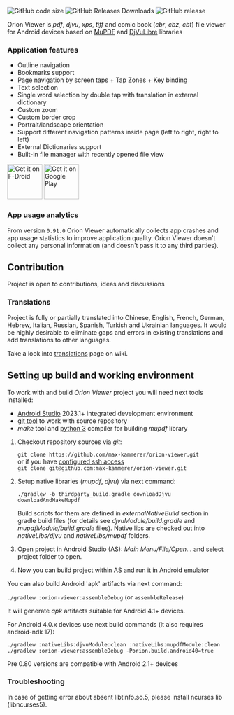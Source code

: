 ![GitHub code size](https://img.shields.io/github/languages/code-size/max-kammerer/orion-viewer.svg)
![GitHub Releases Downloads](https://img.shields.io/github/downloads/max-kammerer/orion-viewer/total.svg?label=GitHub%20Releases%20Downloads)
![GitHub release](https://img.shields.io/github/release/max-kammerer/orion-viewer.svg)

Orion Viewer is *pdf*, *djvu*, *xps*, *tiff* and comic book (*cbr*, *cbz*, *cbt*) file viewer for Android
devices based on
[MuPDF](https://mupdf.com) and
[DjVuLibre](https://sourceforge.net/p/djvu/djvulibre-git/ci/master/tree/)
libraries

### Application features
* Outline navigation
* Bookmarks support
* Page navigation by screen taps + Tap Zones + Key binding
* Text selection
* Single word selection by double tap with translation in external dictionary
* Custom zoom
* Custom border crop
* Portrait/landscape orientation
* Support different navigation patterns inside page (left to right, right to left)
* External Dictionaries support
* Built-in file manager with recently opened file view

[<img src="https://fdroid.gitlab.io/artwork/badge/get-it-on.png"
     alt="Get it on F-Droid"
     height="80">](https://f-droid.org/packages/universe.constellation.orion.viewer/)
[<img src="https://play.google.com/intl/en_us/badges/images/generic/en-play-badge.png"
     alt="Get it on Google Play"
     height="80">](https://play.google.com/store/apps/details?id=universe.constellation.orion.viewer)

### App usage analytics

From version `0.91.0` Orion Viewer automatically collects app crashes and app usage statistics to improve application quality.
Orion Viewer doesn't collect any personal information (and doesn't pass it to any third parties).

## Contribution

Project is open to contributions, ideas and discussions

### Translations

Project is fully or partially translated into Chinese, English, French, German, Hebrew, Italian, Russian, Spanish, Turkish and Ukrainian languages.
It would be highly desirable to eliminate gaps and errors in existing translations and add translations to other languages.

Take a look into
[translations](https://github.com/max-kammerer/orion-viewer/wiki/Translations) page on wiki.

## Setting up build and working environment

To work with and build *Orion Viewer* project you will need next tools installed:

 * [Android Studio](https://developer.android.com/studio) 2023.1+ integrated development environment
 * [git tool](https://git-scm.com/downloads) to work with source repository
 * *make* tool and [python 3](https://www.python.org/downloads/) compiler for building *mupdf* library  

1. Checkout repository sources via *git*:

   `git clone https://github.com/max-kammerer/orion-viewer.git`  
or if you have [configured ssh access](https://docs.github.com/en/authentication/connecting-to-github-with-ssh/generating-a-new-ssh-key-and-adding-it-to-the-ssh-agent)  
   `git clone git@github.com:max-kammerer/orion-viewer.git`

2. Setup native libraries (*mupdf*, *djvu*) via next command:

    `./gradlew -b thirdparty_build.gradle downloadDjvu downloadAndMakeMupdf`
    
    Build scripts for them are defined in *externalNativeBuild* section in gradle build files
    (for details see *djvuModule/build.gradle* and *mupdfModule/build.gradle* files).
    Native libs are checked out into *nativeLibs/djvu* and *nativeLibs/mupdf* folders.

3. Open project in Android Studio (AS): *Main Menu/File/Open...* and select project folder to open. 

4. Now you can build project within AS and run it in Android emulator
 
You can also build Android 'apk' artifacts via next command:   
    
`./gradlew :orion-viewer:assembleDebug` (or `assembleRelease`) 

It will generate *apk* artifacts suitable for Android 4.1+ devices.

For Android 4.0.x devices use next build commands (it also requires android-ndk 17):

```
./gradlew :nativeLibs:djvuModule:clean :nativeLibs:mupdfModule:clean
./gradlew :orion-viewer:assembleDebug -Porion.build.android40=true
```

Pre 0.80 versions are compatible with Android 2.1+ devices

    
### Troubleshooting

In case of getting error about absent libtinfo.so.5, please install ncurses lib (libncurses5).
